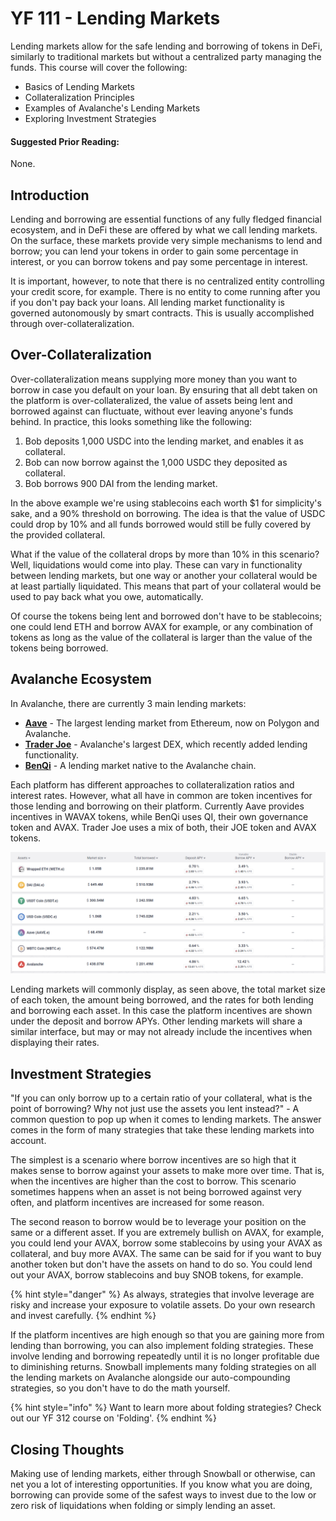 # YF 111 - Lending Markets

Lending markets allow for the safe lending and borrowing of tokens in DeFi, similarly to traditional markets but without a centralized party managing the funds. This course will cover the following:

* Basics of Lending Markets
* Collateralization Principles
* Examples of Avalanche's Lending Markets
* Exploring Investment Strategies

#### Suggested Prior Reading:

None.

## Introduction

Lending and borrowing are essential functions of any fully fledged financial ecosystem, and in DeFi these are offered by what we call lending markets. On the surface, these markets provide very simple mechanisms to lend and borrow; you can lend your tokens in order to gain some percentage in interest, or you can borrow tokens and pay some percentage in interest.

It is important, however, to note that there is no centralized entity controlling your credit score, for example. There is no entity to come running after you if you don't pay back your loans. All lending market functionality is governed autonomously by smart contracts. This is usually accomplished through over-collateralization.

## Over-Collateralization

Over-collateralization means supplying more money than you want to borrow in case you default on your loan. By ensuring that all debt taken on the platform is over-collateralized, the value of assets being lent and borrowed against can fluctuate, without ever leaving anyone's funds behind. In practice, this looks something like the following:

1. Bob deposits 1,000 USDC into the lending market, and enables it as collateral.
2. Bob can now borrow against the 1,000 USDC they deposited as collateral.
3. Bob borrows 900 DAI from the lending market.

In the above example we're using stablecoins each worth $1 for simplicity's sake, and a 90% threshold on borrowing. The idea is that the value of USDC could drop by 10% and all funds borrowed would still be fully covered by the provided collateral.

What if the value of the collateral drops by more than 10% in this scenario? Well, liquidations would come into play. These can vary in functionality between lending markets, but one way or another your collateral would be at least partially liquidated. This means that part of your collateral would be used to pay back what you owe, automatically.

Of course the tokens being lent and borrowed don't have to be stablecoins; one could lend ETH and borrow AVAX for example, or any combination of tokens as long as the value of the collateral is larger than the value of the tokens being borrowed.

## Avalanche Ecosystem

In Avalanche, there are currently 3 main lending markets:

* [**Aave**](https://aave.com) - The largest lending market from Ethereum, now on Polygon and Avalanche.
* [**Trader Joe**](https://www.traderjoexyz.com/#/lending) - Avalanche's largest DEX, which recently added lending functionality.
* [**BenQi**](https://benqi.fi) - A lending market native to the Avalanche chain.

Each platform has different approaches to collateralization ratios and interest rates. However, what all have in common are token incentives for those lending and borrowing on their platform. Currently Aave provides incentives in WAVAX tokens, while BenQi uses QI, their own governance token and AVAX. Trader Joe uses a mix of both, their JOE token and AVAX tokens.

![Aave's Interface](<../../.gitbook/assets/image (10) (1) (1) (1).png>)

Lending markets will commonly display, as seen above, the total market size of each token, the amount being borrowed, and the rates for both lending and borrowing each asset. In this case the platform incentives are shown under the deposit and borrow APYs. Other lending markets will share a similar interface, but may or may not already include the incentives when displaying their rates.

## Investment Strategies

"If you can only borrow up to a certain ratio of your collateral, what is the point of borrowing? Why not just use the assets you lent instead?" - A common question to pop up when it comes to lending markets. The answer comes in the form of many strategies that take these lending markets into account.

The simplest is a scenario where borrow incentives are so high that it makes sense to borrow against your assets to make more over time. That is, when the incentives are higher than the cost to borrow. This scenario sometimes happens when an asset is not being borrowed against very often, and platform incentives are increased for some reason.

The second reason to borrow would be to leverage your position on the same or a different asset. If you are extremely bullish on AVAX, for example, you could lend your AVAX, borrow some stablecoins by using your AVAX as collateral, and buy more AVAX. The same can be said for if you want to buy another token but don't have the assets on hand to do so. You could lend out your AVAX, borrow stablecoins and buy SNOB tokens, for example.

{% hint style="danger" %}
As always, strategies that involve leverage are risky and increase your exposure to volatile assets. Do your own research and invest carefully.
{% endhint %}

If the platform incentives are high enough so that you are gaining more from lending than borrowing, you can also implement folding strategies. These involve lending and borrowing repeatedly until it is no longer profitable due to diminishing returns. Snowball implements many folding strategies on all the lending markets on Avalanche alongside our auto-compounding strategies, so you don't have to do the math yourself.

{% hint style="info" %}
Want to learn more about folding strategies? Check out our YF 312 course on 'Folding'.
{% endhint %}

## Closing Thoughts

Making use of lending markets, either through Snowball or otherwise, can net you a lot of interesting opportunities. If you know what you are doing, borrowing can provide some of the safest ways to invest due to the low or zero risk of liquidations when folding or simply lending an asset.
